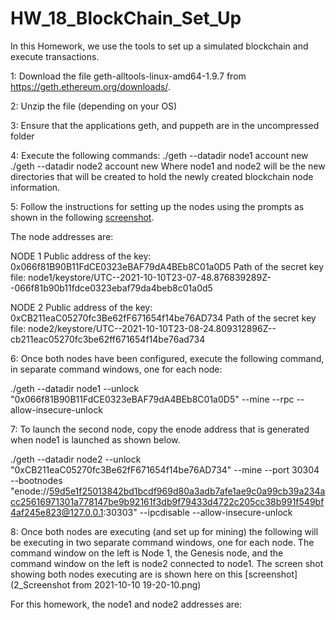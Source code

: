 # HW_18_BlockChain_Set_Up

In this Homework, we use the tools to set up a simulated blockchain and execute transactions. 

1: Download the file geth-alltools-linux-amd64-1.9.7 from https://geth.ethereum.org/downloads/.

2: Unzip the file (depending on your OS)

3: Ensure that the applications geth, and puppeth are in the uncompressed folder 

4: Execute the following commands: 
  ./geth --datadir node1 account new
  ./geth --datadir node2 account new
  Where node1 and node2 will be the new directories that will be created to hold the newly created blockchain node information. 



5: Follow the instructions for setting up the nodes using the prompts as shown in the following [screenshot]( https://github.com/oodayeshukla/HW_18_BlockChain_Set_Up/blob/main/1_Screenshot%20from%202021-10-10%2019-12-28.png).

The node addresses are:  

NODE 1
Public address of the key:   0x066f81B90B11FdCE0323eBAF79dA4BEb8C01a0D5
Path of the secret key file: node1/keystore/UTC--2021-10-10T23-07-48.876839289Z--066f81b90b11fdce0323ebaf79da4beb8c01a0d5

NODE 2
Public address of the key:   0xCB211eaC05270fc3Be62fF671654f14be76AD734
Path of the secret key file: node2/keystore/UTC--2021-10-10T23-08-24.809312896Z--cb211eac05270fc3be62ff671654f14be76ad734

6: Once both nodes have been configured, execute the following command, in separate command windows, one for each node: 

./geth --datadir node1 --unlock "0x066f81B90B11FdCE0323eBAF79dA4BEb8C01a0D5" --mine --rpc --allow-insecure-unlock

7: To launch the second node, copy the enode address that is generated when node1 is launched as shown below. 

./geth --datadir node2 --unlock "0xCB211eaC05270fc3Be62fF671654f14be76AD734" --mine --port 30304 --bootnodes "enode://59d5e1f25013842bd1bcdf969d80a3adb7afe1ae9c0a99cb39a234acc25616971301a778147be9b92161f3db9f79433d4722c205cc38b991f549bf4af245e823@127.0.0.1:30303" --ipcdisable --allow-insecure-unlock

8: Once both nodes are executing (and set up for mining) the following will be executing in two separate command windows, one for each node.  The command window on the left is Node 1, the Genesis node, and the command window on the left is node2 connected to node1.  The screen shot showing both nodes executing are is shown here on this [screenshot](2_Screenshot from 2021-10-10 19-20-10.png) 


  
For this homework, the node1 and node2 addresses are:



